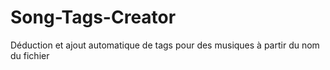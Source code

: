 # Song-Tags-Creator
Déduction et ajout automatique de tags pour des musiques à partir du nom du fichier
